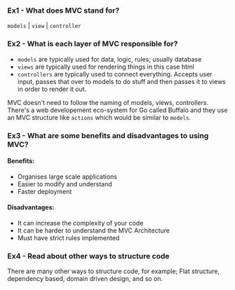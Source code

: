### Ex1 - What does MVC stand for?
`models` | `view` | `controller`

### Ex2 - What is each layer of MVC responsible for?
- `models` are typically used for data, logic, rules; usually database
- `views` are typically used for rendering things in this case html
- `controllers` are typically used to connect everything. Accepts user input, passes that over to models to do stuff and then passes it to views in order to render it out.
  
MVC doesn't need to follow the naming of models, views, controllers. There's a web developement eco-system for Go called Buffalo and they use an MVC structure like `actions` which would be similar to `models`.

### Ex3 - What are some benefits and disadvantages to using MVC?
#### Benefits:
- Organises large scale applications
- Easier to modify and understand
- Faster deployment

#### Disadvantages:
- It can increase the complexity of your code
- It can be harder to understand the MVC Architecture
- Must have strict rules implemented


### Ex4 - Read about other ways to structure code
There are many other ways to structure code, for example; Flat structure, dependency based, domain driven design, and so on.
